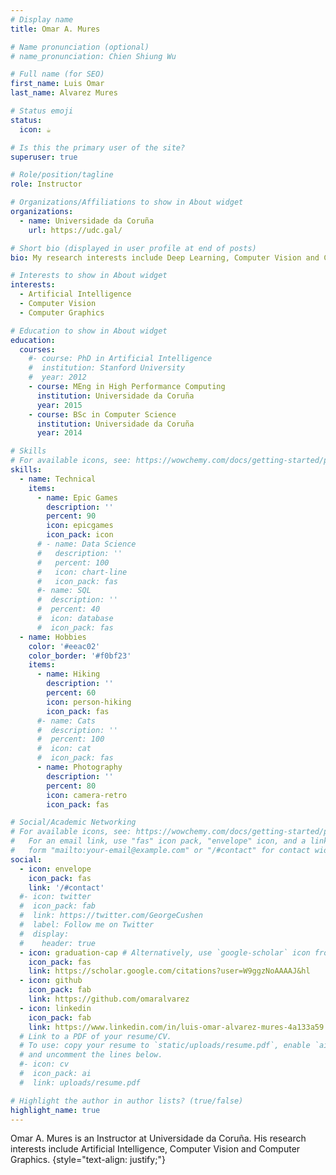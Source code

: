 ```yaml
---
# Display name
title: Omar A. Mures

# Name pronunciation (optional)
# name_pronunciation: Chien Shiung Wu

# Full name (for SEO)
first_name: Luis Omar
last_name: Alvarez Mures

# Status emoji
status:
  icon: ☕️

# Is this the primary user of the site?
superuser: true

# Role/position/tagline
role: Instructor

# Organizations/Affiliations to show in About widget
organizations:
  - name: Universidade da Coruña
    url: https://udc.gal/

# Short bio (displayed in user profile at end of posts)
bio: My research interests include Deep Learning, Computer Vision and Computer Graphics.

# Interests to show in About widget
interests:
  - Artificial Intelligence
  - Computer Vision
  - Computer Graphics

# Education to show in About widget
education:
  courses:
    #- course: PhD in Artificial Intelligence
    #  institution: Stanford University
    #  year: 2012
    - course: MEng in High Performance Computing
      institution: Universidade da Coruña
      year: 2015
    - course: BSc in Computer Science
      institution: Universidade da Coruña
      year: 2014

# Skills
# For available icons, see: https://wowchemy.com/docs/getting-started/page-builder/#icons
skills:
  - name: Technical
    items:
      - name: Epic Games
        description: ''
        percent: 90
        icon: epicgames
        icon_pack: icon
      # - name: Data Science
      #   description: ''
      #   percent: 100
      #   icon: chart-line
      #   icon_pack: fas
      #- name: SQL
      #  description: ''
      #  percent: 40
      #  icon: database
      #  icon_pack: fas
  - name: Hobbies
    color: '#eeac02'
    color_border: '#f0bf23'
    items:
      - name: Hiking
        description: ''
        percent: 60
        icon: person-hiking
        icon_pack: fas
      #- name: Cats
      #  description: ''
      #  percent: 100
      #  icon: cat
      #  icon_pack: fas
      - name: Photography
        description: ''
        percent: 80
        icon: camera-retro
        icon_pack: fas

# Social/Academic Networking
# For available icons, see: https://wowchemy.com/docs/getting-started/page-builder/#icons
#   For an email link, use "fas" icon pack, "envelope" icon, and a link in the
#   form "mailto:your-email@example.com" or "/#contact" for contact widget.
social:
  - icon: envelope
    icon_pack: fas
    link: '/#contact'
  #- icon: twitter
  #  icon_pack: fab
  #  link: https://twitter.com/GeorgeCushen
  #  label: Follow me on Twitter
  #  display:
  #    header: true
  - icon: graduation-cap # Alternatively, use `google-scholar` icon from `ai` icon pack
    icon_pack: fas
    link: https://scholar.google.com/citations?user=W9ggzNoAAAAJ&hl
  - icon: github
    icon_pack: fab
    link: https://github.com/omaralvarez
  - icon: linkedin
    icon_pack: fab
    link: https://www.linkedin.com/in/luis-omar-alvarez-mures-4a133a59
  # Link to a PDF of your resume/CV.
  # To use: copy your resume to `static/uploads/resume.pdf`, enable `ai` icons in `params.yaml`,
  # and uncomment the lines below.
  #- icon: cv
  #  icon_pack: ai
  #  link: uploads/resume.pdf

# Highlight the author in author lists? (true/false)
highlight_name: true
---
```


Omar A. Mures is an Instructor at Universidade da Coruña. His research interests include Artificial Intelligence, Computer Vision and Computer Graphics.
{style="text-align: justify;"}
